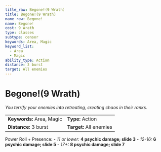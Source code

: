 ```yaml
---
title_raw: Begone!(9 Wrath)
title: Begone!(9 Wrath)
name_raw: Begone!
name: Begone!
cost: 9 Wrath
type: classes
subtype: censor
keywords: Area, Magic
keyword_list:
  - Area
  - Magic
ability_type: Action
distance: 3 burst
target: All enemies
---
```


# Begone!(9 Wrath)

*You terrify your enemies into retreating, creating chaos in their ranks.*

|                           |                         |
| :------------------------ | :---------------------- |
| **Keywords:** Area, Magic | **Type:** Action        |
| **Distance:** 3 burst     | **Target:** All enemies |

Power Roll + Presence: - *11 or lower:* **4 psychic damage; slide 3** - *12-16:* **6 psychic damage; slide 5** - *17+:* **8 psychic damage; slide 7**
